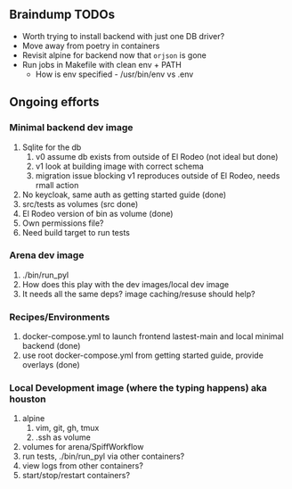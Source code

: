 ## Braindump TODOs

* Worth trying to install backend with just one DB driver?
* Move away from poetry in containers
* Revisit alpine for backend now that `orjson` is gone
* Run jobs in Makefile with clean env + PATH 
  * How is env specified - /usr/bin/env vs .env

## Ongoing efforts

### Minimal backend dev image

1. Sqlite for the db
   1. v0 assume db exists from outside of El Rodeo (not ideal but done)
   1. v1 look at building image with correct schema
   1. migration issue blocking v1 reproduces outside of El Rodeo, needs rmall action
1. No keycloak, same auth as getting started guide (done)
1. src/tests as volumes (src done)
1. El Rodeo version of bin as volume (done)
1. Own permissions file?
1. Need build target to run tests

### Arena dev image

1. ./bin/run_pyl
1. How does this play with the dev images/local dev image
1. It needs all the same deps? image caching/resuse should help?

### Recipes/Environments

1. docker-compose.yml to launch frontend lastest-main and local minimal backend (done)
1. use root docker-compose.yml from getting started guide, provide overlays (done)

### Local Development image (where the typing happens) aka houston

1. alpine
   1. vim, git, gh, tmux
   1. .ssh as volume
1. volumes for arena/SpiffWorkflow
1. run tests, ./bin/run_pyl via other containers?
1. view logs from other containers?
1. start/stop/restart containers?
